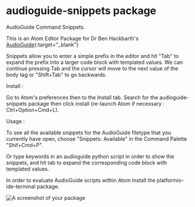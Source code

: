 # audioguide-snippets package

AudioGuide Command Snippets.

This is an Atom Editor Package for Dr Ben Hackbarth's [AudioGuide](https://forum.ircam.fr/projects/detail/audioguide/){:target="_blank"}

Snippets allow you to enter a simple prefix in the editor and hit "Tab" to expand the prefix into a larger code block with templated values. We can continue pressing Tab and the cursor will move to the next value of the body tag or "Shift+Tab" to go backwards.

Install :

Go to Atom's preferences then to the Install tab.
Search for the audioguide-snippets package then click install (re-launch Atom if necessary : Ctrl+Option+Cmd+L).

Usage :

To see all the available snippets for the AudioGuide filetype that you currently have open, choose "Snippets: Available" in the Command Palette "Shif+Cmd+P".

Or type keywords in an audioguide python script in order to show the snippets,
and hit tab to expand the corresponding code block with templated values.   


In order to evaluate AudioGuide scripts within Atom install the platformio-ide-terminal package.



![A screenshot of your package](https://github.com/nadirB/audioguide-snippets/blob/master/audioguide-snippets-screen.gif)
